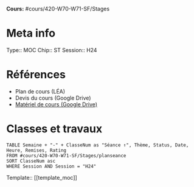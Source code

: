
**Cours:** #cours/420-W70-W71-SF/Stages
# Meta info
Type:: MOC
Chip:: <span class="chip cours-3">ST</span>
Session:: H24
# Références
* Plan de cours (LÉA)
* Devis du cours (Google Drive)
* [Matériel de cours (Google Drive)](https://drive.google.com/drive/u/0/folders/1RzUFR-HF8xHm1Jh5520GrMvhpe19uAs1)
# Classes et travaux
```dataview
TABLE Semaine + "-" + ClasseNum as "Séance ↑", Thème, Status, Date, Heure, Remises, Rating
FROM #cours/420-W70-W71-SF/Stages/planseance
SORT ClasseNum asc
WHERE Session AND Session = "H24"
```

Template:: [[template_moc]]